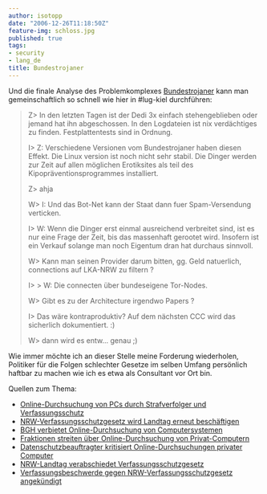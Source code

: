 ```yaml
---
author: isotopp
date: "2006-12-26T11:18:50Z"
feature-img: schloss.jpg
published: true
tags:
- security
- lang_de
title: Bundestrojaner
---
```

Und die finale Analyse des Problemkomplexes
[Bundestrojaner](http://www.lawblog.de/index.php/archives/2006/12/21/staatlich-organisierter-hausfriedensbruch/)
kann man gemeinschaftlich so schnell wie hier in #lug-kiel durchführen:

> Z> In den letzten Tagen ist der Dedi 3x einfach stehengeblieben oder
> jemand hat ihn abgeschossen. In den Logdateien ist nix verdächtiges zu
> finden. Festplattentests sind in Ordnung.
>
> I> Z: Verschiedene Versionen vom Bundestrojaner haben diesen Effekt. Die
> Linux version ist noch nicht sehr stabil. Die Dinger werden zur Zeit auf
> allen möglichen Erotiksites als teil des Kipopräventionsprogrammes
> installiert.
>
> Z> ahja
>
> W> I: Und das Bot-Net kann der Staat dann fuer Spam-Versendung verticken.
>
> I> W: Wenn die Dinger erst einmal ausreichend verbreitet sind, ist es nur
> eine Frage der Zeit, bis das massenhaft gerootet wird. Insofern ist ein
> Verkauf solange man noch Eigentum dran hat durchaus sinnvoll.
>
> W> Kann man seinen Provider darum bitten, gg. Geld natuerlich, connections
> auf LKA-NRW zu filtern ?
>
> I> > W: Die connecten über bundeseigene Tor-Nodes.
>
> W> Gibt es zu der Architecture irgendwo Papers ?
>
> I> Das wäre kontraproduktiv? Auf dem nächsten CCC wird das sicherlich
> dokumentiert. :)
>
> W> dann wird es entw... genau ;)

Wie immer möchte ich an dieser Stelle meine Forderung wiederholen, Politiker
für die Folgen schlechter Gesetze im selben Umfang persönlich haftbar zu
machen wie ich es etwa als Consultant vor Ort bin.

Quellen zum Thema:

- [Online-Durchsuchung von PCs durch Strafverfolger und Verfassungsschutz](http://www.heise.de/newsticker/meldung/82154)
- [NRW-Verfassungsschutzgesetz wird Landtag erneut beschäftigen](http://www.heise.de/newsticker/meldung/82213)
- [BGH verbietet Online-Durchsuchung von Computersystemen](http://www.heise.de/newsticker/meldung/82341)
- [Fraktionen streiten über Online-Durchsuchung von Privat-Computern](http://www.heise.de/newsticker/meldung/82495)
- [Datenschutzbeauftragter kritisiert Online-Durchsuchungen privater Computer](http://www.heise.de/newsticker/meldung/82507)
- [NRW-Landtag verabschiedet Verfassungsschutzgesetz ](http://www.heise.de/newsticker/meldung/82814)
- [Verfassungsbeschwerde gegen NRW-Verfassungsschutzgesetz angekündigt](http://www.heise.de/newsticker/meldung/82834)
